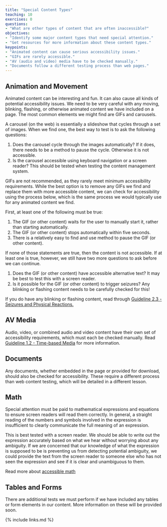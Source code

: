 ```yaml
---
title: "Special Content Types"
teaching: 10
exercises: 0
questions:
- "What are other types of content that are often inaccessible?"
objectives:
- "Identify some major content types that need special attention."
- "Get resources for more information about these content types."
keypoints:
- "Animated content can cause serious accessibility issues."
- "GIFs are rarely accessible."
- "AV (audio and video) media have to be checked manually."
- "Documents follow a different testing process than web pages."
---
```


## Animation and Movement

Animated content can be interesting and fun. It can also cause all kinds of potential accessibility issues. We need to be very careful with any moving, blinking, flashing, or otherwise animated content we have included on a page. The most common elements we might find are GIFs and carousels.

A carousel (on the web) is essentially a slideshow that cycles through a set of images. When we find one, the best way to test is to ask the following questions:

1. Does the carousel cycle through the images automatically? If it does, there needs to be a method to pause the cycle. Otherwise it is not accessible.
2. Is the carousel accessible using keyboard navigation or a screen reader? This should be tested when testing the content management system.

GIFs are not recommended, as they rarely meet minimum accessibility requirements. While the best option is to remove any GIFs we find and replace them with more accessible content, we can check for accessibility using the process below, which is the same process we would typically use for any animated content we find.

First, at least one of the following must be true:

1. The GIF (or other content) waits for the user to manually start it, rather than starting automatically.
2. The GIF (or other content) stops automatically within five seconds.
3. There is a relatively easy to find and use method to pause the GIF (or other content).

If none of those statements are true, then the content is not accessible. If at least one is true, however, we still have two more questions to ask before we can continue.

1. Does the GIF (or other content) have accessible alternative text? It may be best to test this with a screen reader.
2. Is it possible for the GIF (or other content) to trigger seizures? Any blinking or flashing content needs to be carefully checked for this!

If you do have any blinking or flashing content, read through [Guideline 2.3 - Seizures and Physical Reactions.](https://www.w3.org/WAI/WCAG21/quickref/#seizures-and-physical-reactions)

## AV Media

Audio, video, or combined audio and video content have their own set of accessibility requirements, which must each be checked manually. Read [Guideline 1.2 - Time-based Media](https://www.w3.org/WAI/WCAG21/quickref/#time-based-media) for more information.

## Documents

Any documents, whether embedded in the page or provided for download, should also be checked for accessibility. These require a different process than web content testing, which will be detailed in a different lesson.

## Math

Special attention must be paid to mathematical expressions and equations to ensure screen readers will read them correctly. In general, a straight reading of the numbers and symbols involved in the expression is insufficient to clearly communicate the full meaning of an expression.

This is best tested with a screen reader. We should be able to write out the expression accurately based on what we hear without worrying about any ambiguity. If we are concerned that our knowledge of what the expression is supposed to be is preventing us from detecting potential ambiguity, we could provide the text from the screen reader to someone else who has not seen the expression and see if it is clear and unambiguous to them.

Read more about [accessible math](https://guides.ou.edu/accessibility-reference/content/text#s-lg-box-wrapper-31201148)

## Tables and Forms

There are additional tests we must perform if we have included any tables or form elements in our content. More information on these will be provided soon.

{% include links.md %}
